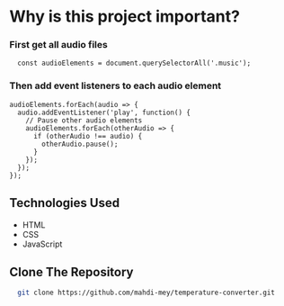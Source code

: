 # Why is this project important?

### First get all audio files
``` Js
  const audioElements = document.querySelectorAll('.music');
```

### Then add event listeners to each audio element 

``` Js
audioElements.forEach(audio => {
  audio.addEventListener('play', function() {
    // Pause other audio elements
    audioElements.forEach(otherAudio => {
      if (otherAudio !== audio) {
        otherAudio.pause();
      }
    });
  });
});
```

## Technologies Used

- HTML
- CSS
- JavaScript

## Clone The Repository

``` bash
  git clone https://github.com/mahdi-mey/temperature-converter.git
```

